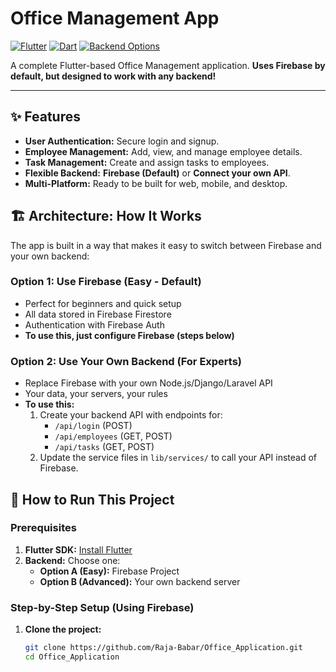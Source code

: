 # Office Management App

[![Flutter](https://img.shields.io/badge/Flutter-3.10.0-blue.svg)](https://flutter.dev)
[![Dart](https://img.shields.io/badge/Dart-2.15.0-blue.svg)](https://dart.dev)
[![Backend Options](https://img.shields.io/badge/Backend-Firebase_or_Self--Hosted-orange.svg)](https://github.com/Raja-Babar/Office_Application)

A complete Flutter-based Office Management application. **Uses Firebase by default, but designed to work with any backend!**

---

## ✨ Features

- **User Authentication:** Secure login and signup.
- **Employee Management:** Add, view, and manage employee details.
- **Task Management:** Create and assign tasks to employees.
- **Flexible Backend:** **Firebase (Default)** or **Connect your own API**.
- **Multi-Platform:** Ready to be built for web, mobile, and desktop.

## 🏗️ Architecture: How It Works

The app is built in a way that makes it easy to switch between Firebase and your own backend:

### Option 1: Use Firebase (Easy - Default)
- Perfect for beginners and quick setup
- All data stored in Firebase Firestore
- Authentication with Firebase Auth
- **To use this, just configure Firebase (steps below)**

### Option 2: Use Your Own Backend (For Experts)
- Replace Firebase with your own Node.js/Django/Laravel API
- Your data, your servers, your rules
- **To use this:**
  1. Create your backend API with endpoints for:
     - `/api/login` (POST)
     - `/api/employees` (GET, POST)
     - `/api/tasks` (GET, POST)
  2. Update the service files in `lib/services/` to call your API instead of Firebase.

## 🚀 How to Run This Project

### Prerequisites
1. **Flutter SDK:** [Install Flutter](https://flutter.dev/docs/get-started/install)
2. **Backend:** Choose one:
   - **Option A (Easy):** Firebase Project
   - **Option B (Advanced):** Your own backend server

### Step-by-Step Setup (Using Firebase)

1. **Clone the project:**
   ```bash
   git clone https://github.com/Raja-Babar/Office_Application.git
   cd Office_Application